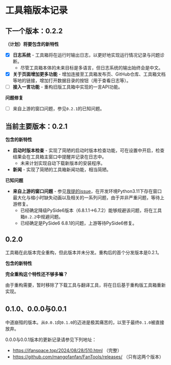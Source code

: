 # 工具箱版本记录

## 下一个版本：0.2.2

**（计划）将要包含的新特性**

* [X] **日志系统** - 工具箱将在运行时输出日志，以更好地实现运行情况记录与问题诊断。
    - 尽管工具箱本体的未来目标是多语言，但日志系统的输出始终会是中文。
* [X] **关于页面增加更多功能** - 增加连接至工具箱发布页、GitHub仓库、工具箱文档等地的链接，增加打开数据目录的按钮（用于查看日志等）。
* [ ] **接入一言功能** - 重构旧版工具箱中实现的一言API功能。

**问题修复**

* [ ] 来自上游的窗口问题，参见`0.2.1`的已知问题。

## 当前主要版本：0.2.1

**包含的新特性**

* **启动时版本检查** - 实现了简陋的启动时版本检查功能，可在设置中开启，检查结果会在工具箱主窗口中提醒并记录在日志中。
    - 未来计划实现自动下载新版本的安装程序。
* **新闻** - 实现了简陋的工具箱新闻功能，相当简陋。 

**已知问题**

* **来自上游的窗口问题** - 参见[我提的issue](https://github.com/zhiyiYo/PyQt-Frameless-Window/issues/178)，在开发环境Python3.11下存在窗口最大化与缩小时缺失动画以及相关的一系列问题，由于并非严重问题，等待上游修复。
    - 已经确定降级PySide6版本（6.8.1.1->6.7.2）能够规避该问题，将在工具箱`0.2.2`中规避问题。
    - 已经确定是PySide6 6.8.1的问题，上游等待PySide6修复。

## 0.2.0

工具箱在此版本完全重构，但此版本并未分发。重构后的首个分发版本是0.2.1。

**包含的新特性**

**完全重构这个特性还不够多嘛？**

由于重构需要，暂时移除了下载工具与翻译工具，将在日后基于重构版工具箱重新实现。

## 0.1.0、0.0.0与0.0.1

中道崩殂的版本。从`0.0.1`向`0.1.0`的迈进是极其痛苦的，以至于最终`0.1.0`被直接放弃。

0.0.0与0.0.1版本的更新记录请参见下列地址：

* https://ifanspace.top/2024/08/28/510.html （完整）
* https://github.com/mangofanfan/FanTools/releases/ （只有这两个版本）